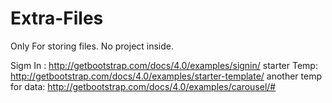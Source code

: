 # Extra-Files
Only For storing files. No project inside.

Sigm In : http://getbootstrap.com/docs/4.0/examples/signin/
starter Temp: http://getbootstrap.com/docs/4.0/examples/starter-template/
another temp for data: http://getbootstrap.com/docs/4.0/examples/carousel/#
